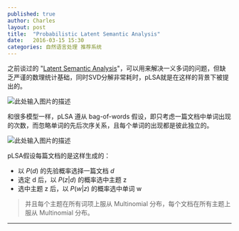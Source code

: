 ```yaml
---
published: true
author: Charles
layout: post
title:  "Probabilistic Latent Semantic Analysis"
date:   2016-03-15 15:30
categories: 自然语言处理 推荐系统
---
```


之前谈过的 "[Latent Semantic Analysis][1]"，可以用来解决一义多词的问题，但缺乏严谨的数理统计基础，同时SVD分解非常耗时，pLSA就是在这样的背景下被提出的。

![此处输入图片的描述][2]

和很多模型一样，pLSA 遵从 bag-of-words 假设，即只考虑一篇文档中单词出现的次数，而忽略单词的先后次序关系，且每个单词的出现都是彼此独立的。

![此处输入图片的描述][3]

pLSA假设每篇文档的是这样生成的：

 - 以 $P(d)$ 的先验概率选择一篇文档 $d$ 
 - 选定 d 后，以 $P(z|d)$ 的概率选中主题 z 
 - 选中主题 z 后，以 $P(w|z)$ 的概率选中单词 w

> 并且每个主题在所有词项上服从 Multinomial 分布，每个文档在所有主题上服从 Multinomial 分布。


----------


  [1]: http://charlesx.top/2016/03/Latent-Semantic-Analysis/
  [2]: http://7xjbdi.com1.z0.glb.clouddn.com/f1_plsa.jpg
  [3]: http://7xjbdi.com1.z0.glb.clouddn.com/2016-03-16_152408.png?imageView2/2/w/400